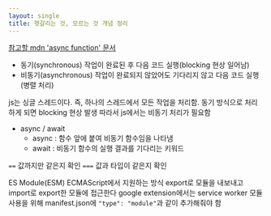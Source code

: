 ```yaml
---
layout: single
title: 헷갈리는 것, 모르는 것 개념 정리
---
```


[참고할 mdn 'async function' 문서](https://developer.mozilla.org/ko/docs/Web/JavaScript/Reference/Statements/async_function)

- 동기(synchronous) 작업이 완료된 후 다음 코드 실행(blocking 현상 일어남)
- 비동기(asynchronous) 작업이 완료되지 않았어도 기다리지 않고 다음 코드 실행 (병렬 처리)

js는 싱글 스레드이다.
즉, 하나의 스레드에서 모든 작업을 처리함.
동기 방식으로 처리하게 되면 blocking 현상 발생
따라서 js에서는 비동기 처리가 필요함

- async / await
	- async : 함수 앞에 붙여 비동기 함수임을 나타냄
	- await : 비동기 함수의 실행 결과를 기다리는 키워드


`==` 값까지만 같은지 확인
`===` 값과 타입이 같은지 확인


ES Module(ESM)
ECMAScript에서 지원하는 방식
export로 모듈을 내보내고 import로 export한 모듈에 접근한다
google extension에서는 service worker 모듈 사용을 위해 manifest.json에 `"type": "module"`과 같이 추가해줘야 함
